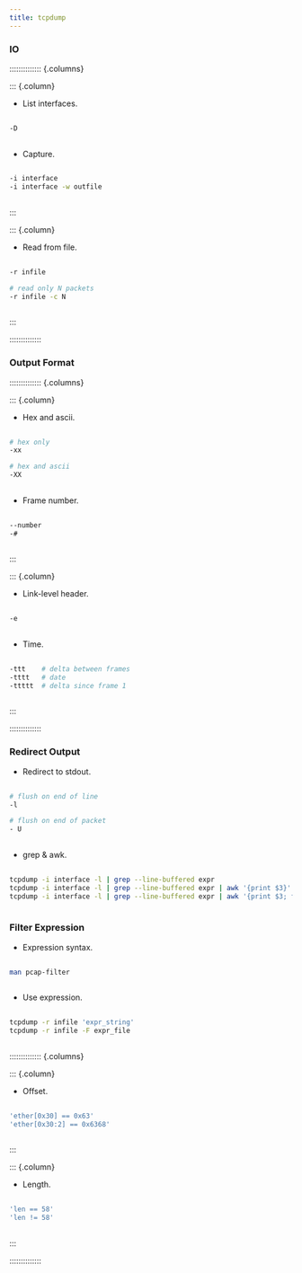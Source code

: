 ```yaml
---
title: tcpdump
---
```



### IO
:::::::::::::: {.columns}

::: {.column}
- List interfaces.
```sh
  
-D
  
```

- Capture.
```sh
  
-i interface
-i interface -w outfile
  
```
:::


::: {.column}
- Read from file.
```sh
  
-r infile

# read only N packets
-r infile -c N 
  
```

:::

::::::::::::::

### Output Format
:::::::::::::: {.columns}

::: {.column}
- Hex and ascii.
```sh
  
# hex only
-xx

# hex and ascii
-XX
  
```

- Frame number.
```sh
  
--number
-#
  
```

:::


::: {.column}
- Link-level header.
```sh
  
-e
  
```


- Time.
```sh
  
-ttt    # delta between frames
-tttt   # date
-ttttt  # delta since frame 1     
  
```

:::

::::::::::::::

### Redirect Output
- Redirect to stdout.
```sh
  
# flush on end of line  
-l

# flush on end of packet
- U
  
```

- grep & awk.
```sh
  
tcpdump -i interface -l | grep --line-buffered expr
tcpdump -i interface -l | grep --line-buffered expr | awk '{print $3}'
tcpdump -i interface -l | grep --line-buffered expr | awk '{print $3; fflush()}' | python3 decode.py
  
```


### Filter Expression
- Expression syntax.
```sh
  
man pcap-filter
  
```

- Use expression.
```sh
  
tcpdump -r infile 'expr_string'
tcpdump -r infile -F expr_file
  
```

:::::::::::::: {.columns}

::: {.column}
- Offset.
```sh
  
'ether[0x30] == 0x63'
'ether[0x30:2] == 0x6368'
  
```
:::


::: {.column}
- Length.
```sh
  
'len == 58'
'len != 58'
  
```
:::

::::::::::::::
